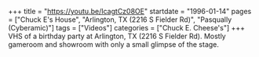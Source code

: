 +++
title = "https://youtu.be/IcagtCz08OE"
startdate = "1996-01-14"
pages = ["Chuck E's House", "Arlington, TX (2216 S Fielder Rd)", "Pasqually (Cyberamic)"]
tags = ["Videos"]
categories = ["Chuck E. Cheese's"]
+++
VHS of a birthday party at Arlington, TX (2216 S Fielder Rd). Mostly gameroom and showroom with only a small glimpse of the stage. 
